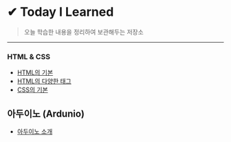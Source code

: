 # ✔ Today I Learned
> 오늘 학습한 내용을 정리하여 보관해두는 저장소

***

### HTML & CSS

* <a href="https://github.com/SangYoonLee1231/TIL/blob/main/HTML%20%26%20CSS/html_basic_concept.md">HTML의 기본</a>
* <a href="https://github.com/SangYoonLee1231/TIL/blob/main/HTML%20%26%20CSS/html_tags.md">HTML의 다양한 태그</a>
* <a href="https://github.com/SangYoonLee1231/TIL/blob/main/HTML%20%26%20CSS/css_basic_concept.md">CSS의 기본</a>

## 아두이노 (Ardunio)

* <a href="https://github.com/SangYoonLee1231/TIL/blob/main/Arduino/arduino_introduction.md">아두이노 소개</a>
